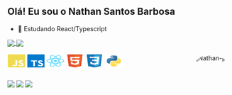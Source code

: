 ## Olá! Eu sou o Nathan Santos Barbosa

- 🌱 Estudando React/Typescript

<a href="https://github.com/Nathan-Barbosa/github-readme-stats">
  <img height="180em" align="center" src="https://github-readme-stats.vercel.app/api?username=Nathan-Barbosa&show_icons=true&include_all_commits=true&count_private=true&theme=transparen" />
</a>
<a href="https://github.com/Nathan-Barbosa/convoychat">
  <img height="180em" align="center" src="https://github-readme-stats.vercel.app/api/top-langs/?username=Nathan-Barbosa&layout=compact&langs_count=8)](https://github.com/Nathan-Barbosa/github-readme-stats" />
</a>

<div style="display: inline_block"><br>
  <img align="center" alt="Nathan-Js" height="30" width="40" src="https://raw.githubusercontent.com/devicons/devicon/master/icons/javascript/javascript-plain.svg">
  <img align="center" alt="Nathan-Ts" height="30" width="40" src="https://raw.githubusercontent.com/devicons/devicon/master/icons/typescript/typescript-plain.svg">
  <img align="center" alt="Nathan-React" height="30" width="40" src="https://raw.githubusercontent.com/devicons/devicon/master/icons/react/react-original.svg">
  <img align="center" alt="Nathan-HTML" height="30" width="40" src="https://raw.githubusercontent.com/devicons/devicon/master/icons/html5/html5-original.svg">
  <img align="center" alt="Nathan-CSS" height="30" width="40" src="https://raw.githubusercontent.com/devicons/devicon/master/icons/css3/css3-original.svg">
  <img align="center" alt="Nathan-Python" height="30" width="40" src="https://raw.githubusercontent.com/devicons/devicon/master/icons/python/python-original.svg">
  <img align="right" alt="Nathan-pic" height="150" style="border-radius:50px;" src="https://scontent-gig2-1.cdninstagram.com/v/t51.2885-19/286322141_552854926296835_4293782713466978899_n.jpg?stp=dst-jpg_s150x150&_nc_ht=scontent-gig2-1.cdninstagram.com&_nc_cat=107&_nc_ohc=zm8dz_e1VZoAX-SR-kU&edm=ACWDqb8BAAAA&ccb=7-5&oh=00_AfBlo6SWPBM3ww-qBmFZqtAwzVx1Lq5uiLxZ0vgJid8F0A&oe=6416B9AD&_nc_sid=1527a3">
</div>

##

<div>
  <a href="https://instagram.com/kaze_neithan" target="_blank"><img src="https://img.shields.io/badge/-Instagram-%23E4405F?style=for-the-badge&logo=instagram&logoColor=white" target="_blank"></a>
  <a href = "mailto:nathan.s.barbosa0@gmail.com"><img src="https://img.shields.io/badge/-Gmail-%23333?style=for-the-badge&logo=gmail&logoColor=white" target="_blank"></a>
  <a href="https://www.linkedin.com/in/barbosa-nathan-4p" target="_blank"><img src="https://img.shields.io/badge/-LinkedIn-%230077B5?style=for-the-badge&logo=linkedin&logoColor=white" target="_blank"></a> 
  
</div>
